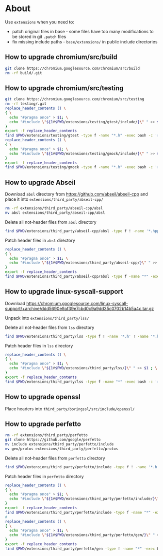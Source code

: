 # About

Use `extensions` when you need to:
* patch original files in base - some files have too many modifications to be stored in git `.patch` files
* fix missing include paths - `base/extensions/` in public include directories

## How to upgrade chromium/src/build

```bash
git clone https://chromium.googlesource.com/chromium/src/build
rm -rf build/.git
```

## How to upgrade chromium/src/testing

```bash
git clone https://chromium.googlesource.com/chromium/src/testing
rm -rf testing/.git
replace_header_contents () \
{ \
  echo "#pragma once" > $1; \
  echo "#include \"${1#$PWD/extensions/testing/gtest/include/}\" " >> $1 ; \
}
export -f replace_header_contents
find $PWD/extensions/testing/gtest -type f -name "*.h" -exec bash -c 'replace_header_contents "$0"' {} \;
replace_header_contents () \
{ \
  echo "#pragma once" > $1; \
  echo "#include \"${1#$PWD/extensions/testing/gmock/include/}\" " >> $1 ; \
}
export -f replace_header_contents
find $PWD/extensions/testing/gmock -type f -name "*.h" -exec bash -c 'replace_header_contents "$0"' {} \;
```

## How to upgrade Abseil

Download `absl` directory from https://github.com/abseil/abseil-cpp and place it into `extensions/third_party/abseil-cpp/`

```bash
rm -rf extensions/third_party/abseil-cpp/absl
mv absl extensions/third_party/abseil-cpp/absl
```

Delete all not-header files from `absl` directory

```bash
find $PWD/extensions/third_party/abseil-cpp/absl -type f ! -name '*.hpp' ! -name '*.h' ! -name '*.inc' -delete
```

Patch header files in `absl` directory

```bash
replace_header_contents () \
{ \
  echo "#pragma once" > $1; \
  echo "#include \"${1#$PWD/extensions/third_party/abseil-cpp/}\" " >> $1 ; \
}
export -f replace_header_contents
find $PWD/extensions/third_party/abseil-cpp/absl -type f -name "*" -exec bash -c 'replace_header_contents "$0"' {} \;
```

## How to upgrade linux-syscall-support

Download https://chromium.googlesource.com/linux-syscall-support/+archive/ddd5690e9af39e7cbd0c9a9dd35c0702b14b5a4c.tar.gz

Unpack into `extensions/third_party/lss/`

Delete all not-header files from `lss` directory

```bash
find $PWD/extensions/third_party/lss -type f ! -name '*.h' ! -name '*.hpp' ! -name '*.h' ! -name '*.inc' -delete
```

Patch header files in `lss` directory

```bash
replace_header_contents () \
{ \
  echo "#pragma once" > $1; \
  echo "#include \"${1#$PWD/extensions/third_party/lss/}\" " >> $1 ; \
}
export -f replace_header_contents
find $PWD/extensions/third_party/lss -type f -name "*" -exec bash -c 'replace_header_contents "$0"' {} \;
```


## How to upgrade openssl

Place headers into `third_party/boringssl/src/include/openssl/`

## How to upgrade perfetto

```bash
rm -rf extensions/third_party/perfetto
git clone https://github.com/google/perfetto
mv include extensions/third_party/perfetto/include
mv gen/protos extensions/third_party/perfetto/protos
```

Delete all not-header files from `perfetto` directory

```bash
find $PWD/extensions/third_party/perfetto/include -type f ! -name '*.h' ! -name '*.hpp' ! -name '*.h' ! -name '*.inc' -delete
```

Patch header files in `perfetto` directory

```bash
replace_header_contents () \
{ \
  echo "#pragma once" > $1; \
  echo "#include \"${1#$PWD/extensions/third_party/perfetto/include/}\" " >> $1 ; \
}
export -f replace_header_contents
find $PWD/extensions/third_party/perfetto/include -type f -name "*" -exec bash -c 'replace_header_contents "$0"' {} \;
#
replace_header_contents () \
{ \
  echo "#pragma once" > $1; \
  echo "#include \"${1#$PWD/extensions/third_party/perfetto/gen/}\" " >> $1 ; \
}
export -f replace_header_contents
find $PWD/extensions/third_party/perfetto/gen -type f -name "*" -exec bash -c 'replace_header_contents "$0"' {} \;
```
